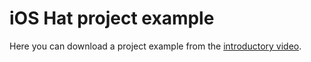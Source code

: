 # iOS Hat project example

Here you can download a project example from the [introductory video](http://vimeo.com/96681249).

